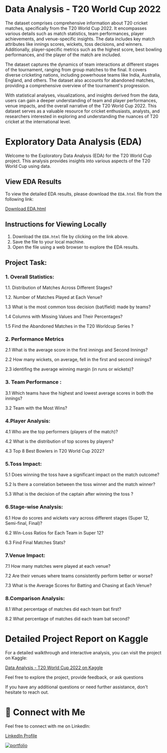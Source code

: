 
# Data Analysis - T20 World Cup 2022


The dataset comprises comprehensive information about T20 cricket matches, specifically from the T20 World Cup 2022. It encompasses various details such as match statistics, team performances, player achievements, and venue-specific insights. The data includes key match attributes like innings scores, wickets, toss decisions, and winners. Additionally, player-specific metrics such as the highest score, best bowling performances, and the player of the match are included.

The dataset captures the dynamics of team interactions at different stages of the tournament, ranging from group matches to the final. It covers diverse cricketing nations, including powerhouse teams like India, Australia, England, and others. The dataset also accounts for abandoned matches, providing a comprehensive overview of the tournament's progression.

With statistical analyses, visualizations, and insights derived from the data, users can gain a deeper understanding of team and player performances, venue impacts, and the overall narrative of the T20 World Cup 2022. This dataset serves as a valuable resource for cricket enthusiasts, analysts, and researchers interested in exploring and understanding the nuances of T20 cricket at the international level.

# Exploratory Data Analysis (EDA) 

Welcome to the Exploratory Data Analysis (EDA) for the T20 World Cup project. This analysis provides insights into various aspects of the T20 World Cup using data.

## View EDA Results

To view the detailed EDA results, please download the `EDA.html` file from the following link:

[Download EDA.html](https://github.com/parthebhan/T20-worldcup/blob/main/EDA.html)

## Instructions for Viewing Locally

1. Download the `EDA.html` file by clicking on the link above.
2. Save the file to your local machine.
3. Open the file using a web browser to explore the EDA results.



## Project Task:

### 1. Overall Statistics:

1.1. Distribution of Matches Across Different Stages?

1.2. Number of Matches Played at Each Venue?

1.3 What is the most common toss decision (bat/field) made by teams?

1.4 Columns with Missing Values and Their Percentages?

1.5 Find the Abandoned Matches in the T20 Worldcup Series ?

### 2. Performance Metrics

2.1 What is the average score in the first innings and Second Innings?

2.2 How many wickets, on average, fell in the first and second innings?

2.3 identifing the average winning margin (in runs or wickets)?

### 3. Team Performance :

3.1 Which teams have the highest and lowest average scores in both the innings?

3.2 Team with the Most Wins?

### 4.Player Analysis:

4.1 Who are the top performers (players of the match)?

4.2 What is the distribution of top scores by players?

4.3 Top 8 Best Bowlers in T20 World Cup 2022?

### 5.Toss Impact:

5.1 Does winning the toss have a significant impact on the match outcome?

5.2 Is there a correlation between the toss winner and the match winner?

5.3 What is the decision of the captain after winning the toss ?

### 6.Stage-wise Analysis: 

6.1 How do scores and wickets vary across different stages (Super 12, Semi-final, Final)?

6.2 Win-Loss Ratios for Each Team in Super 12?

6.3 Find Final Matches Stats?

### 7.Venue Impact:

7.1 How many matches were played at each venue?

7.2 Are their venues where teams consistently perform better or worse?

7.3 What is the Average Scores for Batting and Chasing at Each Venue?

### 8.Comparison Analysis:

8.1 What percentage of matches did each team bat first?

8.2 What percentage of matches did each team bat second?


# Detailed Project Report on Kaggle

For a detailed walkthrough and interactive analysis, you can visit the project on Kaggle:

[Data Analysis - T20 World Cup 2022 on Kaggle](https://www.kaggle.com/code/parthebhan/data-analysis-t20-worldcup-2022?scriptVersionId=158738035)

Feel free to explore the project, provide feedback, or ask questions 

If you have any additional questions or need further assistance, don't hesitate to reach out.




# 🔗 Connect with Me

Feel free to connect with me on LinkedIn:

[LinkedIn Profile](https://www.linkedin.com/in/parthebhan)

[![portfolio](https://img.shields.io/badge/my_portfolio-000?style=for-the-badge&logo=ko-fi&logoColor=white)](https://parthebhan143.wixsite.com/datainsights)

